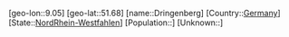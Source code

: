 ﻿---
location: [51.68,9.05]
type: City
tags:
- geo/City


SpocWebEntityId: 29884
isDeleted: false
confidential: public

---
[geo-lon::9.05]
[geo-lat::51.68]
[name::Dringenberg]
[Country::[Germany](geo/Continent/Europe/Germany.md)]
[State::[NordRhein-Westfahlen](NordRhein-Westfahlen)]
[Population::]
[Unknown::]

